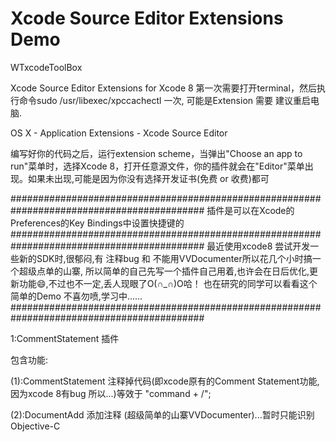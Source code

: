 # Xcode Source Editor Extensions Demo

WTxcodeToolBox

Xcode Source Editor Extensions for Xcode 8
第一次需要打开terminal，然后执行命令sudo /usr/libexec/xpccachectl 一次,
可能是Extension 需要 建议重启电脑.

OS X - Application Extensions - Xcode Source Editor 

编写好你的代码之后，运行extension scheme，当弹出"Choose an app to run"菜单时，选择Xcode 8，打开任意源文件，你的插件就会在"Editor"菜单出现。如果未出现,可能是因为你没有选择开发证书(免费 or 收费)都可

###########################################################################################
插件是可以在Xcode的Preferences的Key Bindings中设置快捷键的 
###########################################################################################
最近使用xcode8 尝试开发一些新的SDK时,很郁闷,有 注释bug 和 不能用VVDocumenter所以花几个小时搞一个超级点单的山寨,
所以简单的自己先写一个插件自己用着,也许会在日后优化,更新功能😄,不过也不一定,丢人现眼了O(∩_∩)O哈！
也在研究的同学可以看看这个简单的Demo
不喜勿喷,学习中......
###########################################################################################

1:CommentStatement 插件

包含功能:

(1):CommentStatement 注释掉代码(即xcode原有的Comment Statement功能,因为xcode 8有bug 所以...)等效于 "command + /";

(2):DocumentAdd      添加注释 (超级简单的山寨VVDocumenter)...暂时只能识别Objective-C


